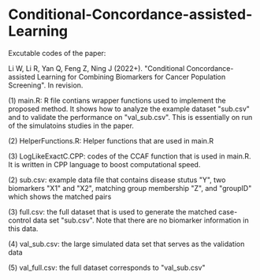 # Conditional-Concordance-assisted-Learning

Excutable codes of the paper:

Li W, Li R, Yan Q, Feng Z, Ning J (2022+). "Conditional Concordance-assisted Learning for Combining Biomarkers for Cancer Population Screening". In revision.

(1) main.R: R file contians wrapper functions used to implement the proposed method. It shows how to analyze the example dataset "sub.csv" and to validate the performance on "val_sub.csv". This is essentially on run of the simulatoins studies in the paper.

(2) HelperFunctions.R: Helper functions that are used in main.R

(3) LogLikeExactC.CPP: codes of the CCAF function that is used in main.R. It is written in CPP language to boost computational speed.

(2) sub.csv: example data file that contains disease stutus "Y", two biomarkers "X1" and "X2", matching group membership "Z", and "groupID" which shows the matched pairs

(3) full.csv: the full dataset that is used to generate the matched case-control data set "sub.csv". Note that there are no biomarker information in this data.

(4) val_sub.csv: the large simulated data set that serves as the validation data

(5) val_full.csv: the full dataset corresponds to "val_sub.csv"
